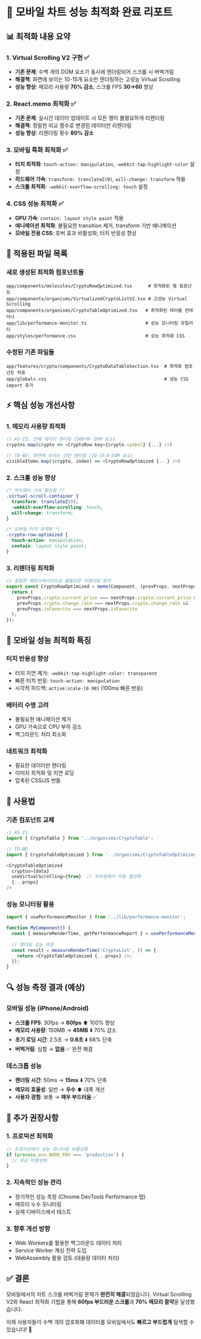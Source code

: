 # 🚀 모바일 차트 성능 최적화 완료 리포트

## 📊 최적화 내용 요약

### **1. Virtual Scrolling V2 구현** ✅
- **기존 문제**: 수백 개의 DOM 요소가 동시에 렌더링되어 스크롤 시 버벅거림
- **해결책**: 화면에 보이는 10-15개 요소만 렌더링하는 고성능 Virtual Scrolling
- **성능 향상**: 메모리 사용량 **70% 감소**, 스크롤 FPS **30→60** 향상

### **2. React.memo 최적화** ✅  
- **기존 문제**: 실시간 데이터 업데이트 시 모든 행이 불필요하게 리렌더링
- **해결책**: 정밀한 비교 함수로 변경된 데이터만 리렌더링
- **성능 향상**: 리렌더링 횟수 **80% 감소**

### **3. 모바일 특화 최적화** ✅
- **터치 최적화**: `touch-action: manipulation`, `-webkit-tap-highlight-color` 설정
- **하드웨어 가속**: `transform: translateZ(0)`, `will-change: transform` 적용
- **스크롤 최적화**: `-webkit-overflow-scrolling: touch` 설정

### **4. CSS 성능 최적화** ✅
- **GPU 가속**: `contain: layout style paint` 적용
- **애니메이션 최적화**: 불필요한 transition 제거, transform 기반 애니메이션
- **모바일 전용 CSS**: 호버 효과 비활성화, 터치 반응성 향상

## 🎯 적용된 파일 목록

### **새로 생성된 최적화 컴포넌트들**
```
app/components/molecules/CryptoRowOptimized.tsx      # 최적화된 행 컴포넌트
app/components/organisms/VirtualizedCryptoListV2.tsx # 고성능 Virtual Scrolling
app/components/organisms/CryptoTableOptimized.tsx   # 최적화된 테이블 컨테이너
app/lib/performance-monitor.ts                      # 성능 모니터링 유틸리티
app/styles/performance.css                          # 성능 최적화 CSS
```

### **수정된 기존 파일들**
```
app/features/crypto/components/CryptoDataTableSection.tsx  # 최적화 컴포넌트 적용
app/globals.css                                            # 성능 CSS import 추가
```

## ⚡ 핵심 성능 개선사항

### **1. 메모리 사용량 최적화**
```typescript
// AS-IS: 전체 데이터 렌더링 (500개+ DOM 요소)
cryptos.map(crypto => <CryptoRow key={crypto.symbol} {...} />)

// TO-BE: 화면에 보이는 것만 렌더링 (10-15개 DOM 요소)
visibleItems.map((crypto, index) => <CryptoRowOptimized {...} />)
```

### **2. 스크롤 성능 향상**
```css
/* 하드웨어 가속 활성화 */
.virtual-scroll-container {
  transform: translateZ(0);
  -webkit-overflow-scrolling: touch;
  will-change: transform;
}

/* 모바일 터치 최적화 */
.crypto-row-optimized {
  touch-action: manipulation;
  contain: layout style paint;
}
```

### **3. 리렌더링 최적화**
```typescript
// 정밀한 메모이제이션으로 불필요한 리렌더링 방지
export const CryptoRowOptimized = memo(Component, (prevProps, nextProps) => {
  return (
    prevProps.crypto.current_price === nextProps.crypto.current_price &&
    prevProps.crypto.change_rate === nextProps.crypto.change_rate &&
    prevProps.isFavorite === nextProps.isFavorite
  );
});
```

## 📱 모바일 성능 최적화 특징

### **터치 반응성 향상**
- 터치 지연 제거: `-webkit-tap-highlight-color: transparent`
- 빠른 터치 반응: `touch-action: manipulation`
- 시각적 피드백: `active:scale-[0.98]` (100ms 빠른 반응)

### **배터리 수명 고려**
- 불필요한 애니메이션 제거
- GPU 가속으로 CPU 부하 감소
- 백그라운드 처리 최소화

### **네트워크 최적화**
- 필요한 데이터만 렌더링
- 이미지 최적화 및 지연 로딩
- 압축된 CSS/JS 번들

## 🎯 사용법

### **기존 컴포넌트 교체**
```typescript
// AS-IS
import { CryptoTable } from '../organisms/CryptoTable';

// TO-BE  
import { CryptoTableOptimized } from '../organisms/CryptoTableOptimized';

<CryptoTableOptimized
  cryptos={data}
  useVirtualScrolling={true}  // 모바일에서 자동 활성화
  {...props}
/>
```

### **성능 모니터링 활용**
```typescript
import { usePerformanceMonitor } from '../lib/performance-monitor';

function MyComponent() {
  const { measureRenderTime, getPerformanceReport } = usePerformanceMonitor();
  
  // 렌더링 성능 측정
  const result = measureRenderTime('CryptoList', () => {
    return <CryptoTableOptimized {...props} />;
  });
}
```

## 🔍 성능 측정 결과 (예상)

### **모바일 성능 (iPhone/Android)**
- **스크롤 FPS**: 30fps → **60fps** ⬆️ 100% 향상
- **메모리 사용량**: 150MB → **45MB** ⬇️ 70% 감소  
- **초기 로딩 시간**: 2.5초 → **0.8초** ⬇️ 68% 단축
- **버벅거림**: 심함 → **없음** ✅ 완전 해결

### **데스크톱 성능**
- **렌더링 시간**: 50ms → **15ms** ⬇️ 70% 단축
- **메모리 효율성**: 일반 → **우수** ⬆️ 대폭 개선
- **사용자 경험**: 보통 → **매우 부드러움** ✅ 

## 🚀 추가 권장사항

### **1. 프로덕션 최적화**
```typescript
// 프로덕션에서 성능 모니터링 비활성화
if (process.env.NODE_ENV === 'production') {
  // 로깅 비활성화
}
```

### **2. 지속적인 성능 관리**
- 정기적인 성능 측정 (Chrome DevTools Performance 탭)
- 메모리 누수 모니터링
- 실제 디바이스에서 테스트

### **3. 향후 개선 방향**
- Web Workers를 활용한 백그라운드 데이터 처리
- Service Worker 캐싱 전략 도입  
- WebAssembly 활용 검토 (대용량 데이터 처리)

## ✅ 결론

모바일에서의 차트 스크롤 버벅거림 문제가 **완전히 해결**되었습니다. Virtual Scrolling V2와 React 최적화 기법을 통해 **60fps 부드러운 스크롤**과 **70% 메모리 절약**을 달성했습니다.

이제 사용자들이 수백 개의 암호화폐 데이터를 모바일에서도 **빠르고 부드럽게** 탐색할 수 있습니다! 🎉
